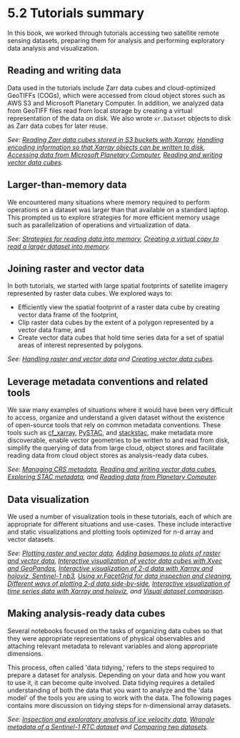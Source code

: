 # 5.2 Tutorials summary

In this book, we worked through tutorials accessing two satellite remote sensing datasets, preparing them for analysis and performing exploratory data analysis and visualization. 

## Reading and writing data
Data used in the tutorials include Zarr data cubes and cloud-optimized GeoTIFFs (COGs), which were accessed from cloud object stores such as AWS S3 and Microsoft Planetary Computer. In addition, we analyzed data from GeoTIFF files read from local storage by creating a virtual representation of the data on disk. We also wrote `xr.Dataset` objects to disk as Zarr data cubes for later reuse. 

*See: [Reading Zarr data cubes stored in S3 buckets with Xarray](../itslive/nbs/1_accessing_itslive_s3_data.ipynb), [Handling encoding information so that Xarray objects can be written to disk](../itslive/nbs/3_combining_raster_vector_data.ipynb), [Accessing data from Microsoft Planetary Computer](../sentinel1/nbs/4_read_pc_data.ipynb), [Reading and writing vector data cubes](../itslive/nbs/5_exploratory_data_analysis_group.ipynb).*

## Larger-than-memory data
We encountered many situations where memory required to perform operations on a dataset was larger than that available on a standard laptop. This prompted us to explore strategies for more efficient memory usage such as parallelization of operations and virtualization of data.

*See: [Strategies for reading data into memory](../itslive/nbs/2_larger_than_memory_data.ipynb), [Creating a virtual copy to read a larger dataset into memory](../sentinel1/nbs/1_read_asf_data.ipynb).*

## Joining raster and vector data 

In both tutorials, we started with large spatial footprints of satellite imagery represented by raster data cubes. We explored ways to:
- Efficiently view the spatial footprint of a raster data cube by creating vector data frame of the footprint,
- Clip raster data cubes by the extent of a polygon represented by a vector data frame, and
- Create vector data cubes that hold time series data for a set of spatial areas of interest represented by polygons.

*See: [Handling raster and vector data](../itslive/nbs/3_combining_raster_vector_data.ipynb) and [Creating vector data cubes](../itslive/nbs/5_exploratory_data_analysis_group.ipynb).*

## Leverage metadata conventions and related tools
We saw many examples of situations where it would have been very difficult to access, organize and understand a given dataset without the existence of open-source tools that rely on common metadata conventions. These tools such as [cf_xarray](https://cf-xarray.readthedocs.io/), [PySTAC](https://pystac.readthedocs.io/), and [stackstac](https://stackstac.readthedocs.io/), make metadata more discoverable, enable vector geometries to be written to and read from disk, simplify the querying of data from large cloud, object stores and facilitate reading data from cloud object stores as analysis-ready data cubes. 

*See: [Managing CRS metadata](../itslive/nbs/3_combining_raster_vector_data.ipynb), [Reading and writing vector data cubes](../itslive/nbs/4_exploratory_data_analysis_single.ipynb), [Exploring STAC metadata](../sentinel1/nbs/4_read_pc_data.ipynb), and [Reading data from Planetary Computer](../sentinel1/nbs/4_read_pc_data.ipynb).*

## Data visualization
We used a number of visualization tools in these tutorials, each of which are appropriate for different situations and use-cases. These include interactive and static visualizations and plotting tools optimized for n-d array and vector datasets. 

*See: [Plotting raster and vector data](https://e-marshall.github.io/cloud-open-source-geospatial-datacube-workflows/itslive/nbs/3_combining_raster_vector_data.html#crop-vector-data-to-spatial-extent-of-raster-data), [Adding basemaps to plots of raster and vector data](https://e-marshall.github.io/cloud-open-source-geospatial-datacube-workflows/itslive/nbs/4_exploratory_data_analysis_single.html#load-raster-data-and-visualize-with-vector-data), [Interactive visualization of vector data cubes with Xvec and GeoPandas](https://e-marshall.github.io/cloud-open-source-geospatial-datacube-workflows/itslive/nbs/5_exploratory_data_analysis_group.html#visualize-velocity-data), [Interactive visualization of 2-d data with Xarray and holoviz, Sentinel-1 nb3](https://e-marshall.github.io/cloud-open-source-geospatial-datacube-workflows/sentinel1/nbs/3_asf_exploratory_analysis.html#interactive-visualization-of-layover-shadow-maps), [Using xr.FacetGrid for data inspection and cleaning](https://e-marshall.github.io/cloud-open-source-geospatial-datacube-workflows/sentinel1/nbs/3_asf_exploratory_analysis.html#d-duplicate-time-steps), [Different ways of plotting 2-d data side-by-side](https://e-marshall.github.io/cloud-open-source-geospatial-datacube-workflows/sentinel1/nbs/3_asf_exploratory_analysis.html#f-data-visualization), [Interactive visualization of time series data with Xarray and holoviz](https://e-marshall.github.io/cloud-open-source-geospatial-datacube-workflows/sentinel1/nbs/3_asf_exploratory_analysis.html#backscatter-time-series), and [Visual dataset comparison](https://e-marshall.github.io/cloud-open-source-geospatial-datacube-workflows/sentinel1/nbs/5_comparing_s1_rtc_datasets.html#d-visualize-comparisons).*

## Making analysis-ready data cubes
Several notebooks focused on the tasks of organizing data cubes so that they were appropriate representations of physical observables and attaching relevant metadata to relevant variables and along appropriate dimensions.

This process, often called 'data tidying,' refers to the steps required to prepare a dataset for analysis. Depending on your data and how you want to use it, it can become quite involved. Data tidying requires a detailed understanding of both the data that you want to analyze and the 'data model' of the tools you are using to work with the data. The following pages contains more discussion on tidying steps for n-dimensional array datasets.


*See: [Inspection and exploratory analysis of ice velocity data](../itslive/nbs/4_exploratory_data_analysis_single.ipynb), [Wrangle metadata of a Sentinel-1 RTC dataset](../sentinel1/nbs/2_wrangle_metadata.ipynb) and [Comparing two datasets](../sentinel1/nbs/5_comparing_s1_rtc_datasets.ipynb).*


